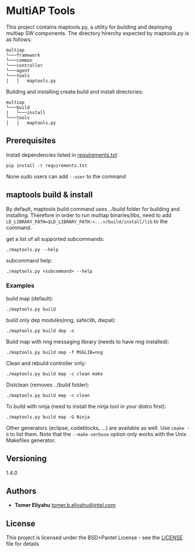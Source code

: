 # MultiAP Tools
This project contains maptools.py, a utility for building and deploying multiap SW components.
The directory hirerchy expected by maptools.py is as follows:

```
multiap
└───framework
└───common
└───controller
└───agent
└───tools
│   │   maptools.py
```



Building and installing create build and install directories:
```
multiap
└───build
|   └───install
└───tools
│   │   maptools.py
```


## Prerequisites
<a name="prereq"></a>
Install dependencies listed in [requirements.txt](requirements.txt):

```
pip install -r requirements.txt
```

None sudo users can add `--user` to the command 

## maptools build & install
By default, maptools build command uses ../build folder for building and installing.
Therefore in order to run multiap binaries/libs, need to add ```LD_LIBRARY_PATH=$LD_LIBRARY_PATH:<...>/build/install/lib``` to the command.

get a list of all supported subcommands:
```
./maptools.py --help
```
subcommand help:
```
./maptools.py <subcommand> --help
```
### Examples
build map (default):
```
./maptools.py build
```

build only dep modules(nng, safeclib, dwpal):
```
./maptools.py build dep -n
```

Build map with nng messaging library (needs to have nng installed):
```
./maptools.py build map -f MSGLIB=nng
```

Clean and rebuild controller only:
```
./maptools.py build map -c clean make
```

Distclean (removes ../build folder):
```
./maptools.py build map -c clean
```

To build with ninja (need to install the ninja tool in your distro first):
```
./maptools.py build map -G Ninja
```
Other generators (eclipse, codeblocks, ...) are available as well. Use
`cmake -G` to list them. Note that the `--make-verbose` option only works with
the Unix Makefiles generator.

## Versioning
<a name="ver"></a>
1.4.0

## Authors
<a name="authors"></a>
* **Tomer Eliyahu**  tomer.b.eliyahu@intel.com

## License
<a name="license"></a>
This project is licensed under the BSD+Pantet License - see the [LICENSE](LICENSE) file for details
